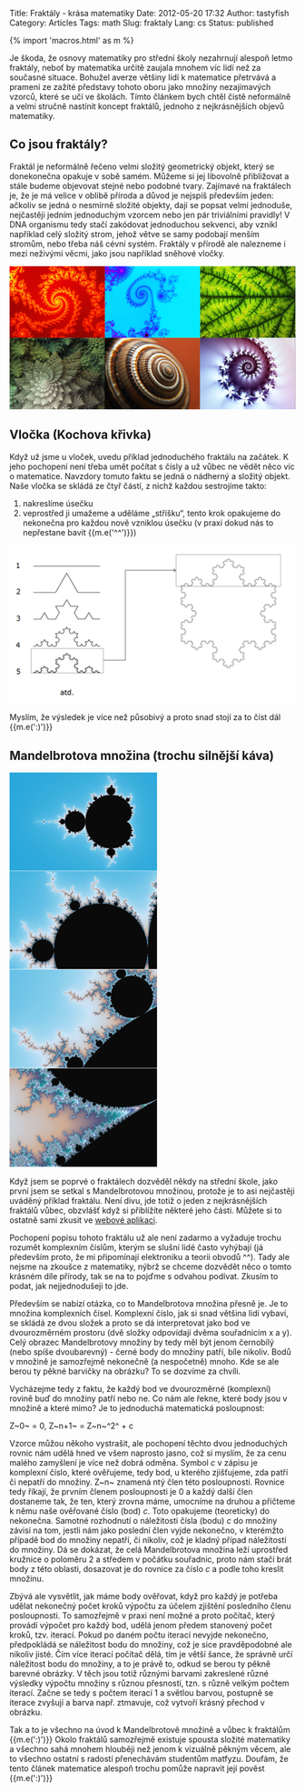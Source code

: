 Title: Fraktály - krása matematiky
Date: 2012-05-20 17:32
Author: tastyfish
Category: Articles
Tags: math
Slug: fraktaly
Lang: cs
Status: published

{% import 'macros.html' as m %}

Je škoda, že osnovy matematiky pro střední školy nezahrnují
alespoň letmo fraktály, neboť by matematika určitě zaujala mnohem víc
lidí než za současné situace. Bohužel averze většiny lidí k matematice
přetrvává a pramení ze zažité představy tohoto oboru jako množiny
nezajímavých vzorců, které se učí ve školách. Tímto článkem bych chtěl
čistě neformálně a velmi stručně nastínit koncept fraktálů, jednoho z
nejkrásnějších objevů matematiky.

Co jsou fraktály?
-----------------

Fraktál je neformálně řečeno velmi složitý geometrický objekt, který se
donekonečna opakuje v sobě samém. Můžeme si jej libovolně přibližovat a
stále budeme objevovat stejné nebo podobné tvary. Zajímavé na fraktálech
je, že je má velice v oblibě příroda a důvod je nejspíš především jeden:
ačkoliv se jedná o nesmírně složité objekty, dají se popsat velmi
jednoduše, nejčastěji jedním jednoduchým vzorcem nebo jen pár
triviálními pravidly! V DNA organismu tedy stačí zakódovat jednoduchou
sekvenci, aby vznikl například celý složitý strom, jehož větve se samy
podobají menším stromům, nebo třeba náš cévní systém. Fraktály v přírodě
ale nalezneme i mezi neživými věcmi, jako jsou například sněhové vločky.

![fraktály](images/fractals.png)

Vločka (Kochova křivka)
-----------------------

Když už jsme u vloček, uvedu příklad jednoduchého fraktálu na začátek. K
jeho pochopení není třeba umět počítat s čísly a už vůbec ne vědět něco
víc o matematice. Navzdory tomuto faktu se jedná o nádherný a složitý
objekt. Naše vločka se skládá ze čtyř částí, z nichž každou sestrojíme
takto:

1.  nakreslíme úsečku
2.  veprostřed ji umažeme a uděláme „stříšku“, tento krok opakujeme do
    nekonečna pro každou nově vzniklou úsečku (v praxi dokud nás to
    nepřestane bavit {{m.e('^^')}})

![Kochova křivka](images/vlocka.png)

Myslím, že výsledek je více než působivý a proto snad stojí za to číst
dál {{m.e(':)')}}

Mandelbrotova množina (trochu silnější káva)
--------------------------------------------

![Mandelbrotova množina](images/mandelbrot.png)

Když jsem se poprvé o fraktálech dozvěděl někdy na střední škole, jako
první jsem se setkal s Mandelbrotovou množinou, protože je to asi
nejčastěji uváděný příklad fraktálu. Není divu, jde totiž o jeden z
nejkrásnějších fraktálů vůbec, obzvlášť když si přiblížíte některé jeho
části. Můžete si to ostatně sami zkusit ve [webové aplikaci](http://www.fractalposter.com/fractal_generator.php).

Pochopení popisu tohoto fraktálu už ale není zadarmo a vyžaduje trochu
rozumět komplexním číslům, kterým se slušní lidé často vyhýbají (já
především proto, že mi připomínají elektroniku a teorii obvodů \^\^).
Tady ale nejsme na zkoušce z matematiky, nýbrž se chceme dozvědět něco o
tomto krásném díle přírody, tak se na to pojďme s odvahou podívat.
Zkusím to podat, jak nejjednodušeji to jde.

Především se nabízí otázka, co to Mandelbrotova množina přesně je. Je to
množina komplexních čísel. Komplexní číslo, jak si snad většina lidí
vybaví, se skládá ze dvou složek a proto se dá interpretovat jako bod ve
dvourozměrném prostoru (dvě složky odpovídají dvěma souřadnicím x a y).
Celý obrazec Mandelbrotovy množiny by tedy měl být jenom černobílý (nebo
spíše dvoubarevný) - černé body do množiny patří, bíle nikoliv. Bodů v
množině je samozřejmě nekonečně (a nespočetně) mnoho. Kde se ale berou
ty pěkné barvičky na obrázku? To se dozvíme za chvíli.

Vycházejme tedy z faktu, že každý bod ve dvourozměrné (komplexní) rovině
buď do množiny patří nebo ne. Co nám ale řekne, které body jsou v
množině a které mimo? Je to jednoduchá matematická posloupnost:

<span class="equation">  
Z~0~ = 0, Z~n+1~ = Z~n~^2^ + c  
</span>

Vzorce můžou někoho vystrašit, ale pochopení těchto dvou jednoduchých
rovnic nám udělá hned ve všem naprosto jasno, což si myslím, že za cenu
malého zamyšlení je více než dobrá odměna. Symbol *c* v zápisu je
komplexní číslo, které ověřujeme, tedy bod, u kterého zjišťujeme, zda
patří či nepatří do množiny. Z~n~ znamená ntý člen této posloupnosti.
Rovnice tedy říkají, že prvním členem posloupnosti je 0 a každý další
člen dostaneme tak, že ten, který zrovna máme, umocníme na druhou a
přičteme k němu naše ověřované číslo (bod) *c*. Toto opakujeme
(teoreticky) do nekonečna. Samotné rozhodnutí o náležitosti čísla (bodu)
*c* do množiny závisí na tom, jestli nám jako poslední člen vyjde
nekonečno, v kterémžto případě bod do množiny nepatří, či nikoliv, což
je kladný případ náležitosti do množiny. Dá se dokázat, že celá
Mandelbrotova množina leží uprostřed kružnice o poloměru 2 a středem v
počátku souřadnic, proto nám stačí brát body z této oblasti, dosazovat
je do rovnice za číslo *c* a podle toho kreslit množinu.

Zbývá ale vysvětlit, jak máme body ověřovat, když pro každý je potřeba
udělat nekonečný počet kroků výpočtu za účelem zjištění posledního členu
posloupnosti. To samozřejmě v praxi není možné a proto počítač, který
provádí výpočet pro každý bod, udělá jenom předem stanovený počet kroků,
tzv. iterací. Pokud po daném počtu iterací nevyjde nekonečno,
předpokládá se náležitost bodu do množiny, což je sice pravděpodobné ale
nikoliv jisté. Čím více iterací počítač dělá, tím je větší šance, že
správně určí náležitost bodu do množiny, a to je právě to, odkud se
berou ty pěkně barevné obrázky. V těch jsou totiž různými barvami
zakreslené různé výsledky výpočtu množiny s různou přesností, tzn. s
různě velkým počtem iterací. Začne se tedy s počtem iterací 1 a světlou
barvou, postupně se iterace zvyšují a barva např. ztmavuje, což vytvoří
krásný přechod v obrázku.

Tak a to je všechno na úvod k Mandelbrotově množině a vůbec k fraktálům
{{m.e(':)')}} Okolo fraktálů samozřejmě existuje spousta složité matematiky a
všechno sahá mnohem hlouběji než jenom k vizuálně pěkným věcem, ale to
všechno ostatní s radostí přenechávám studentům matfyzu. Doufám, že
tento článek matematice alespoň trochu pomůže napravit její pověst
{{m.e(':)')}}
